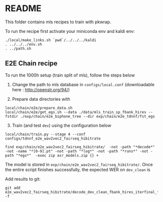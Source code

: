 # README

This folder contains mls recipes to train with pkwrap.

To run the recipe first activate your miniconda env and kaldi env:

```
./local/make_links.sh `pwd`/../../../kaldi
. ../../../env.sh
. ../path.sh
```

## E2E Chain recipe

To run the 1000h setup (train split of mls), follow the steps below

1. Change the path to mls database in ``configs/local.conf`` (downloadable here : http://openslr.org/94/)

2. Prepare data directories with

```
local/chain/e2e/prepare_data.sh
local/chain/e2e/get_egs.sh --data ./data/mls_train_sp_fbank_hires --fstdir ./exp/chain/e2e_biphone_tree --dir exp/chain/e2e_tdnnf/fst_egs
```

3. Train (and test ``dev``) using the configuration below

```
local/chain/train.py --stage 4 --conf configs/tdnnf_e2e_wav2vec2_fairseq_hibitrate
```


```
find exp/chain/e2e_wav2vec2_fairseq_hibitrate/  -not -path "*decode*" -not -name "*[0-9].pt" -not -path "*log*" -not -path "*runs*" -not -path "*egs*"  -exec zip asr_models.zip {} +
```

The model is stored in ``exp/chain/e2e_wav2vec2_fairseq_hibitrate/``. Once the entire script finishes successfully, the expected WER on ``dev_clean`` is

Add results to git:
```
git add e2e_wav2vec2_fairseq_hibitrate/decode_dev_clean_fbank_hires_iterfinal_fg/scoringDetails/wer_details/* -f
```